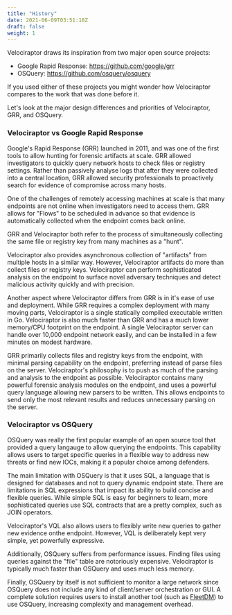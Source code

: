 ```yaml
---
title: "History"
date: 2021-06-09T03:51:18Z
draft: false
weight: 1
---
```


Velociraptor draws its inspiration from two major open source projects:

* Google Rapid Response:  https://github.com/google/grr
* OSQuery: https://github.com/osquery/osquery


If you used either of these projects you might wonder how Velociraptor compares to the work that was done before
it.

Let's look at the major design differences and priorities of Velociraptor, GRR, and OSQuery.


### Velociraptor vs Google Rapid Response

Google's Rapid Response (GRR) launched in 2011, and was one of the first tools to allow hunting for forensic artifacts at scale. 
GRR allowed investigators to quickly query network hosts to check files or registry settings. Rather than passively analyse logs that after they were collected into a central location, GRR allowed security professionals to proactively search for evidence of compromise
across many hosts.

One of the challenges of remotely accessing machines at scale is
that many endpoints are not online when investigators need to
access them. GRR allows for "Flows" to be scheduled in advance so that evidence is automatically collected
when the endpoint comes back online.

GRR and Velociraptor both refer to the process of simultaneously collecting the same file or registry key from
many machines as a "hunt".

Velociraptor also provides asynchronous
collection of "artifacts" from multiple hosts in a similar way. However, Velociraptor artifacts do more than collect
files or registry keys. Velociraptor can perform
sophisticated analysis on the endpoint to surface novel adversary
techniques and detect malicious activity quickly and with precision.

Another aspect where Velociraptor differs from GRR is in it's ease of
use and deployment. While GRR requires a complex deployment with many
moving parts, Velociraptor is a single statically compiled executable
written in Go. Velociraptor is also much faster than GRR and has a
much lower memory/CPU footprint on the endpoint. A single
Velociraptor server can handle over 10,000 endpoint network easily,
and can be installed in a few minutes on modest hardware.

GRR primarily collects files and registry keys from the endpoint, with
minimal parsing capability on the endpoint, preferring instead of
parse files on the server. Velociraptor's philosophy is to push as
much of the parsing and analysis to the endpoint as
possible. Velociraptor contains many powerful forensic analysis modules
on the endpoint, and uses a powerful query language allowing new parsers to
be written. This allows endpoints
to send only the most relevant results and reduces 
unnecessary parsing on the server.

### Velociraptor vs OSQuery

OSQuery was really the first popular example of an open source tool
that provided a query langauge to allow querying the endpoints. This
capability allows users to target specific queries in a flexible way
to address new threats or find new IOCs, making it a popular choice
among defenders.

The main limitation with OSQuery is that it uses SQL, a language that is designed for databases and not to query dynamic
endpoint state. There are limitations in SQL expressions that impact its ability to build concise and flexible
queries. While simple SQL is easy for beginners to learn, more
sophisticated queries use SQL contracts that are a pretty complex, such as JOIN operators.

Velociraptor's VQL also allows users to flexibly
write new queries to gather new evidence onthe endpoint. However, VQL
is deliberately kept very simple, yet powerfully expressive.

Additionally, OSQuery suffers from performance issues. Finding files using queries against the "file" table are notoriously
expensive. Velociraptor is typically much faster than OSQuery and
uses much less memory.

Finally, OSQuery by itself is not sufficient to monitor a large network
since OSQuery does not include any kind of client/server orchestration
or GUI. A complete solution requires users to install another tool (such as [FleetDM](https://github.com/fleetdm/fleet)) to use
OSQuery, increasing complexity and management overhead.
